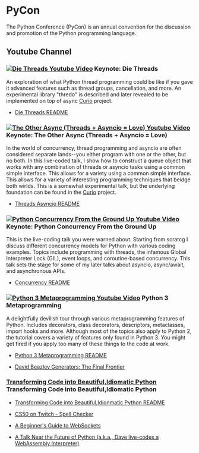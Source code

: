 # PyCon

The Python Conference (PyCon) is an annual convention for the discussion and promotion of the Python programming language.

## Youtube Channel 

### [![Die Threads Youtube Video](/imgs/python/PythonPyCon/die-threads.png?raw=true)](https://www.youtube.com/watch?v=U66KuyD3T0M&t=1417s) Keynote: Die Threads

An exploration of what Python thread programming could be like if you gave it advanced features such as thread groups, cancellation, and more. An experimental library "thredo" is described and later revealed to be implemented on top of async [Curio](https://curio.readthedocs.org/) project.

- [Die Threads README](/root/python/PythonPyCon/DieThreads/README.md)


### [![The Other Async (Threads + Asyncio = Love) Youtube Video](/imgs/python/PythonPyCon/other-async.png?raw=true)](https://www.youtube.com/watch?v=x1ndXuw7S0s) Keynote: The Other Async (Threads + Asyncio = Love) 
In the world of concurrency, thread programming and asyncio are often considered separate lands--you either program with one or the other, but no both. In this live-coded talk, I show how to construct a queue object that works with any combination of threads or asyncio tasks using a common simple interface. This allows for a variety using a common simple interface. This allows for a variety of interesting programming techniques that beidge both wirlds. This is a somewhat
experimental talk, but the underlying foundation can be found in the [Curio](https://curio.readthedocs.org/) project.

- [Threads Asyncio README](/root/python/PythonPyCon/Threads_Asyncio/README.md)


### [![Python Concurrency From the Ground Up Youtube Video](/imgs/python/PythonPyCon/concurrency-live.png?raw=true)](https://www.youtube.com/watch?v=MCs5OvhV9S4&feature=player_embedded) Keynote: Python Concurrency From the Ground Up

This is the live-coding talk you were warned about. Starting from scratcg I discuss different concurrency models for Python with various coding examples. Topics include programming with threads, the infamous Global Interpreter Lock (GIL), event loops, and coroutine-based concurrency. This talk sets the stage for some of my later talks about asyncio, async/await, and asynchronous APIs.

- [Concurrency README](/root/python/PythonPyCon/Python_Concurrency_From_the_Ground_Up/README.md)


### [![Python 3 Metaprogramming Youtube Video](/imgs/python/PythonPyCon/python3-meta.png?raw=true)](https://www.youtube.com/watch?v=sPiWg5jSoZI) Python 3 Metaprogramming 
A delightfully devilish tour through various metaprogramming features of Python. Includes decorators, class decorators, descriptors, metaclasses, import hooks and more. Although most of the topics also apply to Python 2, the tutorial covers a variety of features only found in Python 3. You might get fired if you apply too many of these things to the code at work.

- [Python 3 Metaprogramming README](/root/python/PythonPyCon/Python3_Metaprogramming/README.md)


- [David Beazley Generators: The Final Frontier](/root/python/PythonPyCon/Python_Generators/README.md)

### [Transforming Code into Beautiful,Idiomatic Python](https://www.youtube.com/watch?v=OSGv2VnC0go) Transforming Code into Beautiful,Idiomatic Python 

- [Transforming Code into Beautiful,Idionmatic Python README](/root/python/PythonPyCon/TransformingCodeIntoBeautifulPython/README.md)

- [CS50 on Twitch - Spell Checker](/root/python/PythonPyCon/SpellChecker/README.md)

- [A Beginner's Guide to WebSockets](/root/python/PythonPyCon/WebSockets/README.md)

- [A Talk Near the Future of Python (a.k.a., Dave live-codes a WebAssembly Interpreter)](/root/python/PythonPyCon/TheFuturePython/README.md)
